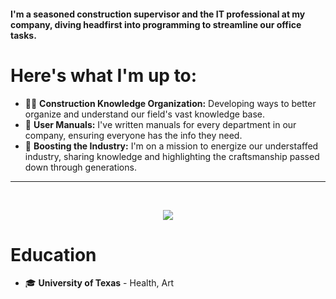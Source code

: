 #### I'm a seasoned construction supervisor and the IT professional at my company, diving headfirst into programming to streamline our office tasks.

# Here's what I'm up to:
- 👷‍♂️ **Construction Knowledge Organization:** Developing ways to better organize and understand our field's vast knowledge base.
- 📘 **User Manuals:** I've written manuals for every department in our company, ensuring everyone has the info they need.
- 🚀 **Boosting the Industry:** I'm on a mission to energize our understaffed industry, sharing knowledge and highlighting the craftsmanship passed down through generations.

***
<br />

<p align="center">
  <a href="https://skillicons.dev">
    <img src="https://skillicons.dev/icons?i=arduino,azure,gcp,bots,figma,go,ty,svelte,py,tensorflow,pytorch" />
  </a>
</p>

# Education
- 🎓 **University of Texas** - Health, Art
